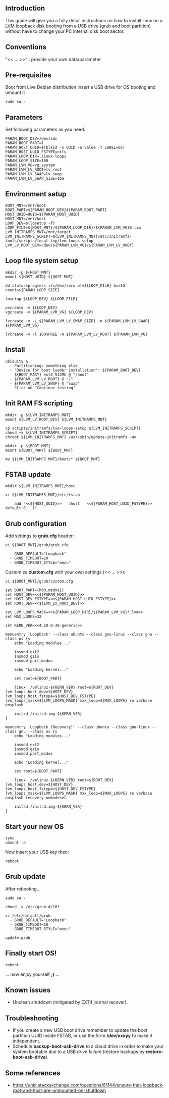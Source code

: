 ## Introduction

This guide will give you a fully detail instructions on how to install linux on
a LVM loopback disk booting from a USB drive (grub and boot partition) without
have to change your PC internal disk boot sector.


## Conventions

"<< ... >>" : provide your own data/parameter.


## Pre-requisites

Boot from Live Debian distribution
Insert a USB drive for OS booting and umount it

	sudo su -

## Parameters

Set following parameters as you need:

	PARAM_BOOT_DEV=/dev/sdc
	PARAM_BOOT_PART=1
	PARAM_HOST_UUID=$(blkid -s UUID -o value -t LABEL=OS)
	PARAM_HOST_UUID_FSTYPE=ntfs
	PARAM_LOOP_DIR=.linux-loops
	PARAM_LOOP_SIZE=100
	PARAM_LVM_VG=vg_system
	PARAM_LVM_LV_ROOT=lv_root
	PARAM_LVM_LV_SWAP=lv_swap
	PARAM_LVM_LV_SWAP_SIZE=16G

## Environment setup

	BOOT_MNT=/mnt/boot
	BOOT_PART=${PARAM_BOOT_DEV}${PARAM_BOOT_PART}
	HOST_UUID=UUID=${PARAM_HOST_UUID}
	HOST_MNT=/mnt/host
	LOOP_DEV=$(losetup -f)
	LOOP_FILE=${HOST_MNT}/${PARAM_LOOP_DIR}/${PARAM_LVM_VG}0.lvm
	LVM_INITRAMFS_MNT=/mnt/target
	LVM_INITRAMFS_SCRIPT=${LVM_INITRAMFS_MNT}/etc/initramfs-tools/scripts/local-top/lvm-loops-setup
	LVM_LV_ROOT_DEV=/dev/${PARAM_LVM_VG}/${PARAM_LVM_LV_ROOT}

## Loop file system setup

	mkdir -p ${HOST_MNT}
	mount ${HOST_UUID} ${HOST_MNT}
	
	dd status=progress if=/dev/zero of=${LOOP_FILE} bs=1G count=${PARAM_LOOP_SIZE}
	
	losetup ${LOOP_DEV} ${LOOP_FILE}
	
	pvcreate -v ${LOOP_DEV}
	vgcreate -v ${PARAM_LVM_VG} ${LOOP_DEV}
	
	lvcreate -v -L ${PARAM_LVM_LV_SWAP_SIZE} -n ${PARAM_LVM_LV_SWAP} ${PARAM_LVM_VG}
	
	lvcreate -v -l 100%FREE -n ${PARAM_LVM_LV_ROOT} ${PARAM_LVM_VG}

## Install

	ubiquity &
	  - Partitioning: something else
	  - "Device for boot loader installation": ${PARAM_BOOT_DEV}
	  - ${BOOT_PART} ext4 512Mb @ "/boot"
	  - ${PARAM_LVM_LV_ROOT} @ "/"
	  - ${PARAM_LVM_LV_SWAP} @ "swap"
	  - Click on "Continue testing"

## Init RAM FS scripting

	mkdir -p ${LVM_INITRAMFS_MNT}
	mount ${LVM_LV_ROOT_DEV} ${LVM_INITRAMFS_MNT}
	
	cp scripts/initramfs/lvm-loops-setup ${LVM_INITRAMFS_SCRIPT}
	chmod +x ${LVM_INITRAMFS_SCRIPT}
	chroot ${LVM_INITRAMFS_MNT} /usr/sbin/update-initramfs -uv
	
	mkdir -p ${BOOT_MNT}
	mount ${BOOT_PART} ${BOOT_MNT}
	
	mv ${LVM_INITRAMFS_MNT}/boot/* ${BOOT_MNT}
	
## FSTAB update

	mkdir ${LVM_INITRAMFS_MNT}/host
	
	vi ${LVM_INITRAMFS_MNT}/etc/fstab
	
		add "<<${HOST_UUID}>>   /host   <<${PARAM_HOST_UUID_FSTYPE}>>    default 0   1"
	
## Grub configuration
	
Add settings to **grub.cfg** header:

	vi ${BOOT_MNT}/grub/grub.cfg
	
	  - GRUB_DEFAULT="Loopback"
	  - GRUB_TIMEOUT=10
	  - GRUB_TIMEOUT_STYLE="menu"

Customize **custom.cfg** with your own settings (<< ... >>):
	  
	vi ${BOOT_MNT}/grub/custom.cfg 

	set BOOT_PART=(hd0,msdos1)
	set HOST_DEV=<<${PARAM_HOST_UUID}>>
	set HOST_DEV_FSTYPE=<<${PARAM_HOST_UUID_FSTYPE}>>
	set ROOT_DEV=<<${LVM_LV_ROOT_DEV}>>
	
	set LVM_LOOPS_MASK=<<${PARAM_LOOP_DIR}/${PARAM_LVM_VG}*.lvm>>
	set MAX_LOOPS=32
	
	set KERN_VER=<<4.10.0-38-generic>>
	
	menuentry 'Loopback' --class ubuntu --class gnu-linux --class gnu --class os {s	
	    echo "Loading modules..."
	
	    insmod ext2
	    insmod gzio
	    insmod part_msdos
	
	    echo "Loading kernel..."
	
	    set root=${BOOT_PART}
	
	    linux  /vmlinuz-${KERN_VER} root=${ROOT_DEV} lvm_loops_host_dev=${HOST_DEV} lvm_loops_host_fstype=${HOST_DEV_FSTYPE} lvm_loops_mask=${LVM_LOOPS_MASK} max_loop=${MAX_LOOPS} ro verbose nosplash
	    
	    initrd /initrd.img-${KERN_VER}
	}
	
	menuentry 'Loopback (Recovery)' --class ubuntu --class gnu-linux --class gnu --class os {s	
	    echo "Loading modules..."
	
	    insmod ext2
	    insmod gzio
	    insmod part_msdos
	
	    echo "Loading kernel..."
	
	    set root=${BOOT_PART}
	
	    linux  /vmlinuz-${KERN_VER} root=${ROOT_DEV} lvm_loops_host_dev=${HOST_DEV} lvm_loops_host_fstype=${HOST_DEV_FSTYPE} lvm_loops_mask=${LVM_LOOPS_MASK} max_loop=${MAX_LOOPS} ro verbose nosplash recovery nomodeset
	    
	    initrd /initrd.img-${KERN_VER}
	}

## Start your new OS

	sync
	umount -a

Now insert your USB key then:

	reboot

## Grub update

After rebooting...

	sudo su -
	
	chmod -x /etc/grub.d/10*
	
	vi /etc/default/grub
	  - GRUB_DEFAULT="Loopback"
	  - GRUB_TIMEOUT=10
	  - GRUB_TIMEOUT_STYLE="menu"
	  
	update-grub

## Finally start OS!

	reboot

... now enjoy yourself **;)** ...

## Known issues

- Unclean shutdown (mitigated by EXT4 journal recover).

## Troubleshooting

- If you create a new USB boot drive remember to update the boot partition UUID inside FSTAB, or use the form **/dev/xxxyy** to make it independent.
- Schedule **backup-boot-usb-drive** to a cloud drive in order to make your system bootable due to a USB drive failure (restore backups by **restore-boot-usb-drive**).

## Some references

- https://unix.stackexchange.com/questions/61144/ensure-that-loopback-root-and-host-are-unmounted-on-shutdown
